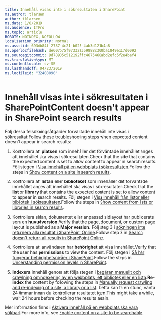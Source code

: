 ```yaml
---
title: Innehåll visas inte i sökresultaten i SharePoint
ms.author: tlarsen
author: tklarsen
ms.date: 1/8/2019
ms.audience: ITPro
ms.topic: article
ROBOTS: NOINDEX, NOFOLLOW
localization_priority: Normal
ms.assetid: 693db84f-2737-4c21-b027-4ab3d121b4a8
ms.openlocfilehash: de607b75f973322359888c300ba1849e117d0092
ms.sourcegitcommit: 9d78905c512192ffc4675468abd2efc5f2e4baf4
ms.translationtype: MT
ms.contentlocale: sv-SE
ms.lasthandoff: 04/23/2019
ms.locfileid: "32408090"
---
```

# <a name="content-doesnt-appear-in-sharepoint-search-results"></a><span data-ttu-id="ba362-102">Innehåll visas inte i sökresultaten i SharePoint</span><span class="sxs-lookup"><span data-stu-id="ba362-102">Content doesn't appear in SharePoint search results</span></span>

<span data-ttu-id="ba362-103">Följ dessa felsökningsåtgärder förväntade innehåll inte visas i sökresultat:</span><span class="sxs-lookup"><span data-stu-id="ba362-103">Follow these troubleshooting steps when expected content doesn't appear in search results:</span></span>
  
1. <span data-ttu-id="ba362-104">Kontrollera att **platsen** som innehåller det förväntade innehållet anges att innehållet ska visas i sökresultaten.</span><span class="sxs-lookup"><span data-stu-id="ba362-104">Check that the **site** that contains the expected content is set to allow content to appear in search results.</span></span> <span data-ttu-id="ba362-105">Följ stegen i [Visa innehåll på en webbplats i sökresultaten](https://docs.microsoft.com/sharepoint/make-site-content-searchable#show-content-on-a-site-in-search-results).</span><span class="sxs-lookup"><span data-stu-id="ba362-105">Follow the steps in [Show content on a site in search results](https://docs.microsoft.com/sharepoint/make-site-content-searchable#show-content-on-a-site-in-search-results).</span></span>
    
2. <span data-ttu-id="ba362-106">Kontrollera att **listan** eller **biblioteket** som innehåller det förväntade innehållet anges att innehållet ska visas i sökresultaten.</span><span class="sxs-lookup"><span data-stu-id="ba362-106">Check that the **list** or **library** that contains the expected content is set to allow content to appear in search results.</span></span> <span data-ttu-id="ba362-107">Följ stegen i [Visa innehåll från listor eller bibliotek i sökresultaten](https://docs.microsoft.com/sharepoint/make-site-content-searchable#show-content-from-lists-or-libraries-in-search-results).</span><span class="sxs-lookup"><span data-stu-id="ba362-107">Follow the steps in [Show content from lists or libraries in search results](https://docs.microsoft.com/sharepoint/make-site-content-searchable#show-content-from-lists-or-libraries-in-search-results).</span></span> 
    
3. <span data-ttu-id="ba362-108">Kontrollera sidan, dokumentet eller anpassad sidlayout har publicerats som en **huvudversion.**</span><span class="sxs-lookup"><span data-stu-id="ba362-108">Verify that the page, document, or custom page layout is published as a **Major version.**</span></span> <span data-ttu-id="ba362-109">Följ steg 3 i [sökningen inte returnera alla resultat i SharePoint Online](https://go.microsoft.com/fwlink/?linkid=874525).</span><span class="sxs-lookup"><span data-stu-id="ba362-109">Follow step 3 in [Search doesn't return all results in SharePoint Online](https://go.microsoft.com/fwlink/?linkid=874525).</span></span>
    
4. <span data-ttu-id="ba362-110">Kontrollera att användaren har **behörighet** att visa innehållet.</span><span class="sxs-lookup"><span data-stu-id="ba362-110">Verify that the user has **permissions** to view the content.</span></span> <span data-ttu-id="ba362-111">Följ stegen i [Så här fungerar behörighetsnivåer i SharePoint](https://go.microsoft.com/fwlink/?linkid=867071).</span><span class="sxs-lookup"><span data-stu-id="ba362-111">Follow the steps in [Understanding permission levels in SharePoint](https://go.microsoft.com/fwlink/?linkid=867071).</span></span>
    
5. <span data-ttu-id="ba362-112">**Indexera** innehåll genom att följa stegen i [begäran manuellt och crawlning omindexering av en webbplats, ett bibliotek eller en lista](https://docs.microsoft.com/sharepoint/crawl-site-content).</span><span class="sxs-lookup"><span data-stu-id="ba362-112">**Re-index** the content by following the steps in [Manually request crawling and re-indexing of a site, a library or a list](https://docs.microsoft.com/sharepoint/crawl-site-content).</span></span> <span data-ttu-id="ba362-113">Detta kan ta en stund, vänta 24 timmar innan du kontrollerar resultatet igen.</span><span class="sxs-lookup"><span data-stu-id="ba362-113">This might take a while, wait 24 hours before checking the results again.</span></span>
    
<span data-ttu-id="ba362-114">Mer information finns i [Aktivera innehåll på en webbplats ska vara sökbart](https://docs.microsoft.com/sharepoint/make-site-content-searchable).</span><span class="sxs-lookup"><span data-stu-id="ba362-114">For more info, see [Enable content on a site to be searchable](https://docs.microsoft.com/sharepoint/make-site-content-searchable).</span></span> 
  

